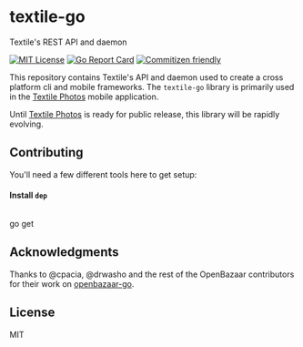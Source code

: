 # textile-go

Textile's REST API and daemon

[![MIT License](http://img.shields.io/badge/license-MIT-blue.svg?style=flat)](LICENSE) [![Go Report Card](https://goreportcard.com/badge/github.com/textileio/textile-go)](https://goreportcard.com/report/github.com/textileio/textile-go) [![Commitizen friendly](https://img.shields.io/badge/commitizen-friendly-brightgreen.svg)](http://commitizen.github.io/cz-cli/)

This repository contains Textile's API and daemon used to create a cross platform cli and mobile frameworks. The ```textile-go``` library is primarily used in the [Textile Photos](https://www.textile.photos) mobile application. 

Until [Textile Photos](https://www.textile.photos) is ready for public release, this library will be rapidly evolving.

## Contributing

You'll need a few different tools here to get setup:

#### Install `dep`

```

```

go get

## Acknowledgments

Thanks to @cpacia, @drwasho and the rest of the OpenBazaar contributors for their work on [openbazaar-go](https://github.com/OpenBazaar/openbazaar-go). 

## License

MIT
